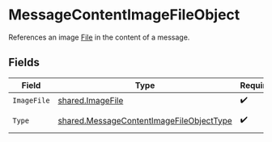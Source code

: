 # MessageContentImageFileObject

References an image [File](/docs/api-reference/files) in the content of a message.


## Fields

| Field                                                                                                       | Type                                                                                                        | Required                                                                                                    | Description                                                                                                 |
| ----------------------------------------------------------------------------------------------------------- | ----------------------------------------------------------------------------------------------------------- | ----------------------------------------------------------------------------------------------------------- | ----------------------------------------------------------------------------------------------------------- |
| `ImageFile`                                                                                                 | [shared.ImageFile](../../../pkg/models/shared/imagefile.md)                                                 | :heavy_check_mark:                                                                                          | N/A                                                                                                         |
| `Type`                                                                                                      | [shared.MessageContentImageFileObjectType](../../../pkg/models/shared/messagecontentimagefileobjecttype.md) | :heavy_check_mark:                                                                                          | Always `image_file`.                                                                                        |